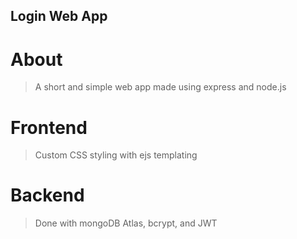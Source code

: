 ## Login Web App

# About
> A short and simple web app made using express and node.js

# Frontend
> Custom CSS styling with ejs templating

# Backend
> Done with mongoDB Atlas, bcrypt, and JWT
